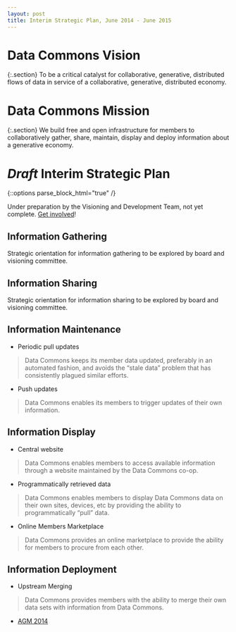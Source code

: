 ```yaml
---
layout: post
title: Interim Strategic Plan, June 2014 - June 2015
---
```


# Data Commons Vision

{:.section}
To be a critical catalyst for collaborative, generative, distributed flows of data in service of a collaborative, generative, distributed economy.


# Data Commons Mission 

{:.section}
We build free and open infrastructure for members to collaboratively gather, share, maintain, display and deploy information about a generative economy.

# <i>Draft</i> Interim Strategic Plan

{::options parse_block_html="true" /}
<div class="section">

Under preparation by the Visioning and Development Team, not yet complete.
<a href="{{site.baseurl}}/contact/">Get involved</a>!

## Information Gathering

Strategic orientation for information gathering to be explored by
board and visioning committee.



##  Information Sharing

Strategic orientation for information sharing to be explored by board
and visioning committee.


## Information Maintenance

 * Periodic pull updates
 
 > Data Commons keeps its member data updated, preferably in an automated fashion, and avoids the “stale data” problem that has consistently plagued similar efforts. 

 * Push updates

 > Data Commons enables its members to trigger updates of their own information.


## Information Display

 * Central website

 > Data Commons enables members to access available information through a website maintained by the Data Commons co-op.


 * Programmatically retrieved data

 > Data Commons enables members to display Data Commons data on their own sites, devices, etc by providing the ability to programmatically “pull” data.

 * Online Members Marketplace

 > Data Commons provides an online marketplace to provide the ability for members to procure from each other.


## Information Deployment

 * Upstream Merging

 > Data Commons provides members with the ability to merge their own data sets with information from Data Commons.
 

</div>

<div class="section">

<ul class="menu">
<li class="special"><a href="{{site.baseurl}}/2014/06/20/annual-meeting.html">AGM 2014</a></li>
</ul>

</div>
